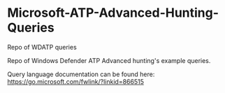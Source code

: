 # Microsoft-ATP-Advanced-Hunting-Queries

Repo of WDATP queries

Repo of Windows Defender ATP Advanced hunting's example queries.

Query language documentation can be found here: https://go.microsoft.com/fwlink/?linkid=866515
